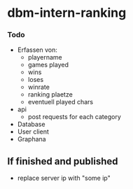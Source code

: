 # dbm-intern-ranking

### Todo

- Erfassen von:
  - playername
  - games played
  - wins
  - loses
  - winrate
  - ranking plaetze
  - eventuell played chars
- api
  - post requests for each category
- Database
- User client
- Graphana


## If finished and published
- replace server ip with "some ip"
